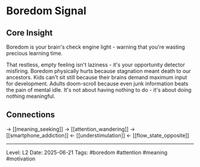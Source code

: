 # Boredom Signal

## Core Insight
Boredom is your brain's check engine light - warning that you're wasting precious learning time.

That restless, empty feeling isn't laziness - it's your opportunity detector misfiring. Boredom physically hurts because stagnation meant death to our ancestors. Kids can't sit still because their brains demand maximum input for development. Adults doom-scroll because even junk information beats the pain of mental idle. It's not about having nothing to do - it's about doing nothing meaningful.

## Connections
→ [[meaning_seeking]]
→ [[attention_wandering]]
→ [[smartphone_addiction]]
← [[understimulation]]
← [[flow_state_opposite]]

---
Level: L2
Date: 2025-06-21
Tags: #boredom #attention #meaning #motivation